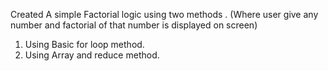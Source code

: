 Created A simple Factorial logic using two methods .
(Where user give any number and factorial of that number is displayed on screen)


1. Using Basic for loop method.
2. Using Array and reduce method.

